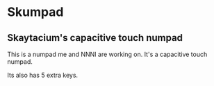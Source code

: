 # Skumpad
## Skaytacium's capacitive touch numpad

This is a numpad me and NNNI are working on. It's a capacitive touch numpad.

Its also has 5 extra keys.

